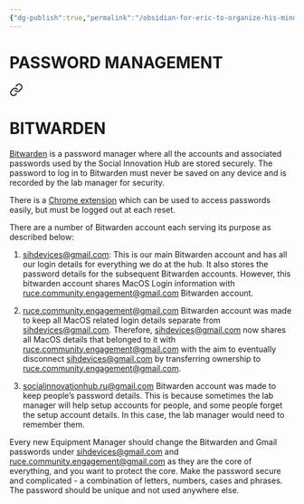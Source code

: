 ```yaml
---
{"dg-publish":true,"permalink":"/obsidian-for-eric-to-organize-his-mind/password-management/password-management/"}
---
```


# PASSWORD MANAGEMENT


<div class="transclusion internal-embed is-loaded"><a class="markdown-embed-link" href="/obsidian-for-eric-to-organize-his-mind/password-management/bitwarden/" aria-label="Open link"><svg xmlns="http://www.w3.org/2000/svg" width="24" height="24" viewBox="0 0 24 24" fill="none" stroke="currentColor" stroke-width="2" stroke-linecap="round" stroke-linejoin="round" class="svg-icon lucide-link"><path d="M10 13a5 5 0 0 0 7.54.54l3-3a5 5 0 0 0-7.07-7.07l-1.72 1.71"></path><path d="M14 11a5 5 0 0 0-7.54-.54l-3 3a5 5 0 0 0 7.07 7.07l1.71-1.71"></path></svg></a><div class="markdown-embed">





# BITWARDEN

[Bitwarden](https://bitwarden.com/resources/move-to-bitwarden-from-other-password-manager/) is a password manager where all the accounts and associated passwords used by the Social Innovation Hub are stored securely. The password to log in to Bitwarden must never be saved on any device and is recorded by the lab manager for security.

There is a [Chrome extension](https://chrome.google.com/webstore/detail/bitwarden-free-password-m/nngceckbapebfimnlniiiahkandclblb?hl=en) which can be used to access passwords easily, but must be logged out at each reset.

There are a number of Bitwarden account each serving its purpose as described below:

1. [sihdevices@gmail.com](mailto:sihdevices@gmail.com): This is our main Bitwarden account and has all our login details for everything we do at the hub. It also stores the password details for the subsequent Bitwarden accounts. However, this bitwarden account shares MacOS Login information with [ruce.community.engagement@gmail.com](mailto:ruce.community.engagement@gmail.com) Bitwarden account.
    
2. [ruce.community.engagement@gmail.com](mailto:ruce.community.engagement@gmail.com) Bitwarden account was made to keep all MacOS related login details separate from [sihdevices@gmail.com](mailto:sihdevices@gmail.com). Therefore, [sihdevices@gmail.com](mailto:sihdevices@gmail.com) now shares all MacOS details that belonged to it with [ruce.community.engagement@gmail.com](mailto:ruce.community.engagement@gmail.com) with the aim to eventually disconnect [sihdevices@gmail.com](mailto:sihdevices@gmail.com) by transferring ownership to [ruce.community.engagement@gmail.com](mailto:ruce.community.engagement@gmail.com).
    
3. [socialinnovationhub.ru@gmail.com](mailto:socialinnovationhub.ru@gmail.com) Bitwarden account was made to keep people’s password details. This is because sometimes the lab manager will help setup accounts for people, and some people forget the setup account details. In this case, the lab manager would need to remember them.
    

Every new Equipment Manager should change the Bitwarden and Gmail passwords under [sihdevices@gmail.com](mailto:sihdevices@gmail.com) and [ruce.community.engagement@gmail.com](mailto:ruce.community.engagement@gmail.com) as they are the core of everything, and you want to protect the core. Make the password secure and complicated - a combination of letters, numbers, cases and phrases. The password should be unique and not used anywhere else.

</div></div>
